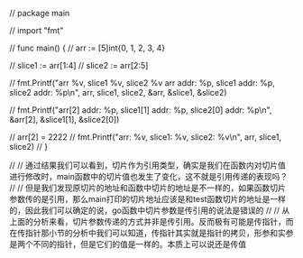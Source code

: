 // package main

// import "fmt"

// func main() {
// 	arr := [5]int{0, 1, 2, 3, 4}

// 	slice1 := arr[1:4]
// 	slice2 := arr[2:5]

// 	fmt.Printf("arr %v, slice1 %v, slice2 %v   arr addr: %p, slice1 addr: %p, slice2 addr: %p\n", arr, slice1, slice2, &arr, &slice1, &slice2)

// 	fmt.Printf("arr[2] addr: %p, slice1[1] addr: %p, slice2[0] addr: %p\n", &arr[2], &slice1[1], &slice2[0])

// 	arr[2] = 2222
// 	fmt.Printf("arr: %v, slice1: %v, slice2: %v\n", arr, slice1, slice2)
// }

// // 通过结果我们可以看到，切片作为引用类型，确实是我们在函数内对切片值进行修改时，main函数中的切片值也发生了变化，这不就是引用传递的表现吗？
// // 但是我们发现原切片的地址和函数中切片的地址是不一样的，如果函数切片参数传的是引用，那么main打印的切片地址应该是和test函数切片的地址是一样的，因此我们可以确定的说，go函数中切片参数是传引用的说法是错误的
// // 从上面的分析来看，切片参数传递的方式并非是传引用。反而极有可能是传指针，而在传指针那小节的分析中我们可以知道，传指针其实就是指针的拷贝，形参和实参是两个不同的指针，但是它们的值是一样的。本质上可以说还是传值
